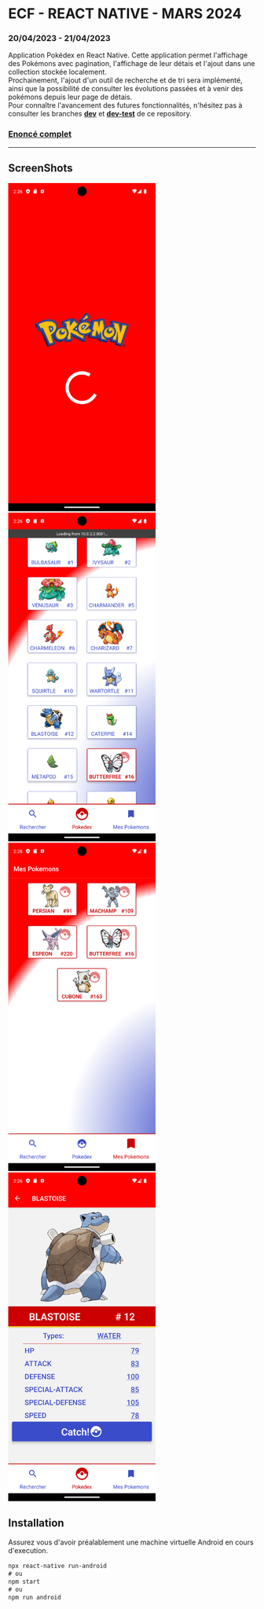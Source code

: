 # ECF - REACT NATIVE - MARS 2024
### 20/04/2023 - 21/04/2023

Application Pokédex en React Native.
Cette application permet l'affichage des Pokémons avec pagination, l'affichage de leur détais et l'ajout dans une collection stockée localement.  
Prochainement, l'ajout d'un outil de recherche et de tri sera implémenté, ainsi que la possibilité de consulter les évolutions passées et à venir des pokémons depuis leur page de détais.  
Pour connaître l'avancement des futures fonctionnalités, n'hésitez pas à consulter les branches **[dev](https://github.com/FrancoisDoue/m2i_ecf_mars/tree/dev)** et **[dev-test](https://github.com/FrancoisDoue/m2i_ecf_mars/tree/dev-test)** de ce repository.


### **[Enoncé complet](docs/sujet-ecf-20-03-24.md)**

---

## ScreenShots
<img src="docs/Screenshot_1711031164.png" alt="Chargement" width="300"/>
<img src="docs/Screenshot_1711031162.png" alt="Liste des Pokémons" width="300"/>
<img src="docs/Screenshot_1711031185.png" alt="Collection de Pokémons" width="300"/>
<img src="docs/Screenshot_1711031211.png" alt="Détails d'un Pokémon" width="300"/>


## Installation
Assurez vous d'avoir préalablement une machine virtuelle Android en cours d'execution.

```shell 
npx react-native run-android
# ou
npm start
# ou
npm run android
```

